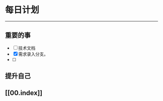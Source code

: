 
# 每日计划
---
## 重要的事

- [ ]  技术文档
- [x]  需求录入分支。
- [ ] 




## 提升自己

  



## [[00.index]]










